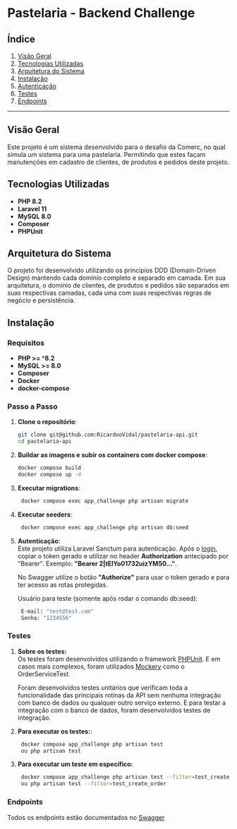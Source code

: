 # Pastelaria - Backend Challenge

## Índice
1. [Visão Geral](#visão-geral)
2. [Tecnologias Utilizadas](#tecnologias-utilizadas)
3. [Arquitetura do Sistema](#arquitetura-do-sistema)
4. [Instalação](#instalação)
5. [Autenticação](#autenticação)
6. [Testes](#testes)
7. [Endpoints](#endpoints)

---

## Visão Geral
Este projeto é um sistema desenvolvido para o desafio da Comerc, no qual simula um sistema para uma pastelaria. Permitindo que estes façam manutenções em cadastro de clientes, de produtos e pedidos deste projeto.

## Tecnologias Utilizadas
- **PHP 8.2**
- **Laravel 11**
- **MySQL 8.0**
- **Composer**
- **PHPUnit**

## Arquitetura do Sistema
O projeto foi desenvolvido utilizando os princípios DDD (Domain-Driven Design) mantendo cada domínio completo e separado em camada. Em sua arquitetura, o domínio de clientes, de produtos e pedidos são separados em suas respectivas camadas, cada uma com suas respectivas regras de negócio e persistência.

## Instalação

### Requisitos
- **PHP >= ^8.2**
- **MySQL >= 8.0**
- **Composer**
- **Docker**
- **docker-compose**

### Passo a Passo

1. **Clone o repositório**:
   ```bash
   git clone git@github.com:RicardooVidal/pastelaria-api.git
   cd pastelaria-api

2. **Buildar as imagens e subir os containers com docker compose**:  
   ```bash
   docker compose build
   docker compose up -d

3. **Executar migrations**:  
   ```bash
    docker compose exec app_challenge php artisan migrate

4. **Executar seeders**:  
   ```bash
    docker compose exec app_challenge php artisan db:seed

5. **Autenticação**:  
   Este projeto utiliza Laravel Sanctum para autenticação. Após o [login](http://localhost:8085/api-doc#/Login/post_api_login), copiar o token gerado e utilizar no header **Authorization** antecipado por "Bearer". Exemplo: **"Bearer 2|tEIYo01732uizYM50..."**.

   No Swagger utilize o botão **"Authorize"** para usar o token gerado e para ter acesso as rotas protegidas.

   Usuário para teste (somente após rodar o comando db:seed):
   ```bash
    E-mail: "test@test.com"
    Senha: "1234556"

### Testes

1. **Sobre os testes:**  
   Os testes foram desenvolvidos utilizando o framework [PHPUnit](https://phpunit.readthedocs.io/en/latest/). E em casos mais complexos, foram utilizados [Mockery](https://github.com/mockery/mockery) como o OrderServiceTest.

   Foram desenvolvidos testes unitários que verificam toda a funcionalidade das principais rotinas da API sem nenhuma integração com banco de dados ou qualquer outro serviço externo. E para testar a integração com o banco de dados, foram desenvolvidos testes de integração.

2. **Para executar os testes:**:  
   ```bash
    docker compose app_challenge php artisan test 
    ou php artisan test

3. **Para executar um teste em específico:**  
   ```bash
    docker compose app_challenge php artisan test --filter=test_create_order
    ou php artisan test --filter=test_create_order

### Endpoints
Todos os endpoints estão documentados no [Swagger](http://localhost:8085/api-doc)
